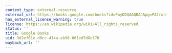 ```yaml
---
content_type: external-resource
external_url: https://books.google.com/books?id=FwyDDQAAQBAJ&pg=PAfrontcover#v=onepage&q&f=false
has_external_license_warning: true
license: https://en.wikipedia.org/wiki/All_rights_reserved
status: ''
title: Google Books
uid: 3d2ef61e-d0cc-414a-ab98-061ed7d8e178
wayback_url: ''
---
```

